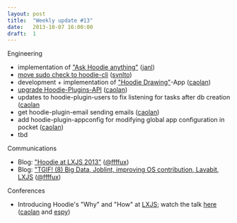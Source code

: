 ```yaml
---
layout: post
title:  "Weekly update #13"
date:   2013-10-07 16:00:00
draft:  1
---
```


Engineering

* implementation of ["Ask Hoodie anything"](https://github.com/hoodiehq/feedback) ([janl](https://github.com/janl))
* [move sudo check to hoodie-cli](https://github.com/hoodiehq/hoodie-server/commit/5051967000ad4ea55a72dc4e283b97e82f575b4d) ([svnlto](https://github.com/svnlto))
* development + implementation of ["Hoodie Drawing"](https://github.com/caolan/hoodie-drawing)-App ([caolan](https://github.com/caolan))
* [upgrade Hoodie-Plugins-API](https://github.com/hoodiehq/hoodie-plugins-manager/commit/783217fd298c6a1a13865c2c565359a4b41a5db7) ([caolan](https://github.com/caolan))
* updates to hoodie-plugin-users to fix listening for tasks after db creation ([caolan](https://github.com/caolan)
* get hoodie-plugin-email sending emails ([caolan](https://github.com/caolan))
* add hoodie-plugin-appconfig for modifying global app configuration in pocket ([caolan](https://github.com/caolan))
* tbd

Communications

* Blog: ["Hoodie at LXJS 2013"](http://blog.hood.ie/2013/10/hoodie-at-lxjs-2013/) ([@ffffux](https://github.com/ffffux))
* Blog: ["TGIF! (8) Big Data, Joblint, improving OS contribution, Lavabit, LXJS](http://blog.hood.ie/2013/10/tgif-big-data-joblint-improving-os-contribution-lavabit-lxjs/) ([@ffffux](https://github.com/ffffux))

Conferences

* Introducing Hoodie's "Why" and "How" at [LXJS](http://2013.lxjs.org); watch the talk [here](http://www.youtube.com/watch?v=iyjwlvwOoA4) ([caolan](https://github.com/caolan) and [espy](https://github.com/espy))
